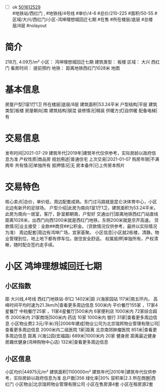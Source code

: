 - [ ] ok [501612529](https://bj.5i5j.com/ershoufang/501612529.html)  
 #地铁站/西红门 ,  #地铁线/4号线
#单价/4-6 #总价/210-225 #面积/50-55   #区域/大兴/西红门/小区-鸿坤理想城回迁七期 #在售 #所在楼层/底层 #总楼层/8层 #nolayout 
# 简介 
 218万,  4.09万/m² 
小区： 鸿坤理想城回迁七期
建筑类型： 板楼
区域： 大兴 西红门
看房时间： 提前预约
地铁： 距离地铁西红门1028米 地图
# 基本信息 
 房屋户型|1室1厅1卫
所在楼层|底层/8层
建筑面积|53.24平米
户型结构|平层
建筑类型|板楼
房屋朝向|南
建筑结构|钢混
装修情况|精装
供暖方式|自供暖
配备电梯|有
# 交易信息 
 发布时间|2021-07-29
建筑年代|2019年|建筑年代仅供参考，实际房龄以政府信息为准
产权性质|商品房
规划用途|普通住宅
上次交易|2021-01-07
购房年限|不满两年
共有情况|单独所有
抵押情况|无
房本备件|已上传房本照片
# 交易特色 
 核心卖点|总价，单价低，周边配套成熟。东门过马路就是昆仑决体育中心，小区北边有新开的足球场。
户型介绍|此房为南向1室1厅1卫，建筑面积为53.24平米，此房为南向一居室，客厅，卧室都朝南，户型好
交通出行|距离地铁西红门站直线距离1028米，出西门向西1200米就是西红门地铁，东侧200米就是京开高速。
贷款情况|业主接受：全款##商贷##公积金。（贷款情况仅供参考，最终以实际情况为准）
周边配套|周边有鸿坤广场，宜家荟聚。
小区信息|小区就2栋楼，清静。物业管理到位，地上地下都有停车位。居住安全舒适。
权属抵押|单独所有，产权清晰，随时配合签约走手续。
# 小区 鸿坤理想城回迁七期
## 小区指数 
 距 大兴线,4号线 西红门地铁站-B1口 1402米|距 兴海家园站 117米|南五环内， 高峰时间平均时速为21.3km/h|查看更多周边信息
500米内 平价餐厅155家 ，17家4星餐厅
中档餐厅25家 ，11家4星餐厅|500米内 6家便利店
1000米内 72家综合超市
2000米内 21家商场|500米内 药店 10家
1000米内 银行 31家|查看更多周边信息
小区物业费2.3元/平米/月|2006年建成|物业公司为北京瑞邦物业管理有限公司|查看更多周边信息
2000米内二级医院 1家|距离 北京南郊肿瘤医院  851米|查看更多周边信息
距离 兴海公园(宏福路) 689米|1000米内 20家 健身房
距离最近健身房趣优健身(鸿坤购物中心店) 132米|查看更多周边信息
## 小区信息 
 小区均价|44975元/m²
建筑面积|1100000m²
建筑年代|2010年|建筑年代仅供参考，实际房龄以政府信息为准
总户数|356
绿化率|30%
容积率|2.3
所在商圈|西红门
小区物业|北京瑞邦物业管理有限公司
小区在售房源4套
小区在租房源2套

